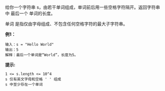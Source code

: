 给你一个字符串 s，由若干单词组成，单词前后用一些空格字符隔开。返回字符串中 最后一个 单词的长度。

单词 是指仅由字母组成、不包含任何空格字符的最大子字符串。

**例1：**
```
输入：s = "Hello World"
输出：5
解释：最后一个单词是“World”，长度为5。
```

**提示:**
```
1 <= s.length <= 10^4
s 仅有英文字母和空格 ' ' 组成
s 中至少存在一个单词
```

